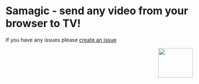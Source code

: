 # Samagic - send any video from your browser to TV!

If you have any issues please [create an issue](https://github.com/Toxblh/samagicTV/issues/new)

<img  align="right" width="93" height="80" src="https://user-images.githubusercontent.com/2198153/68246524-fad2ce80-0029-11ea-9ed5-65739489b8e1.png" />
